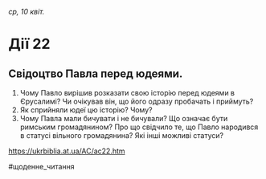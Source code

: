 
_ср, 10 квіт._

# Дії 22

## Свідоцтво Павла перед юдеями.
1. Чому Павло вирішив розказати свою історію перед юдеями в Єрусалимі? Чи очікував він, що його одразу пробачать і приймуть?
2. Як сприйняли юдеї цю історію? Чому?
3. Чому Павла мали бичувати і не бичували? Що означає бути римським громадянином? Про що свідчило те, що Павло народився в статусі вільного громадянина? Які інші можливі статуси?

https://ukrbiblia.at.ua/AC/ac22.htm 

#щоденне_читання
